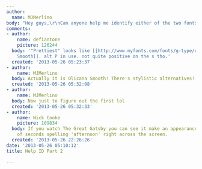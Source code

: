 ```yaml
---
author:
  name: MJMerlino
body: "Hey guys,\r\nCan anyone help me identify either of the two fonts in these pictures?\r\n\r\nThanks!"
comments:
- author:
    name: defiantone
    picture: 126244
  body: '"Prettiest" looks like [[http://www.myfonts.com/fonts/g-type/olicana/|Olicana
    Smooth]]. alt P in use. not quite positive on the s tho.'
  created: '2013-05-26 05:23:37'
- author:
    name: MJMerlino
  body: Actually it is Olicana Smooth! There's stylistic alternatives! Thank you!
  created: '2013-05-26 05:32:08'
- author:
    name: MJMerlino
  body: Now just to figure out the first lol
  created: '2013-05-26 05:32:33'
- author:
    name: Nick Cooke
    picture: 109834
  body: If you watch The Great Gatsby you can see it make an appearance for a couple
    of seconds spelling 'afternoon' right across the screen.
  created: '2013-05-26 22:26:26'
date: '2013-05-26 05:10:12'
title: Help ID Part 2

---
```

